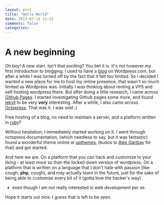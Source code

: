 ```yaml
---
layout: post
title: "Hello World"
date: 2013-07-14 12:24
comments: false
categories: 
---
```


# A new beginning

Oh boy! A new start. Isn't that exciting? You bet it is. It's not however
my first introduction to blogging. I used to have a [blog](http://lambdareflection.wordpress.com)
on Wordpress.com, but after a while I was turned off by the fact that it felt too limited.
So I decided I wanted a new place for me to host my online presence, that wasn't so much limited as Wordpress was.
Initially I was thinking about renting a VPS and self hosting wordpress there. But after doing a little research,
I came across [Github Pages](http://pages.github.com). I started investigating 
Github pages some more, and found [jekyll](http://jekyllrb.com) to be very **very** interesting.
After a while, I also came across [Octopress](http://octopress.org). That was it. I was sold :)

Free hosting of a blog, no need to maintain a server, and a platform written in [ruby](http://www.ruby-lang.org)?

Without hesitation, I immediately started working on it. I went through octopress documentation, (which needless to say, but it was fantastic)
found a wonderful theme online at [opthemes](http://opthemes.com), (kudos to [Alex Garibay](http://alexgaribay.com) for that)
and got started. 

And here we are. On a platform that you can hack and customize to your liking - at least more so than the locked down version of wordpress.
On a platform that is written on a language that I don't hate with passion (like cough, **php**, cough), 
and may actually learn in the future, just for the sake of being able to customize every bit of it (gotta love the hacker's way)
- even though I am not really interested in web development per se.

Hope it starts out nice. I guess that is left to be seen.

